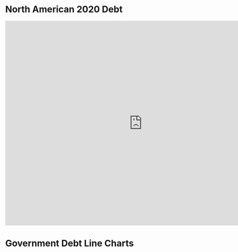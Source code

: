 # North American 2020 Debt
<iframe src="https://data.oecd.org/chart/6S9c" width="860" height="645" style="border: 0" mozallowfullscreen="true" webkitallowfullscreen="true" allowfullscreen="true"><a href="https://data.oecd.org/chart/6S9c" target="_blank">OECD Chart: General government debt, Total, % of GDP, Annual, 2020</a></iframe>

# Government Debt Line Charts

<div class="flourish-embed flourish-chart" data-src="visualisation/11696679"><script src="https://public.flourish.studio/resources/embed.js"></script></div>
